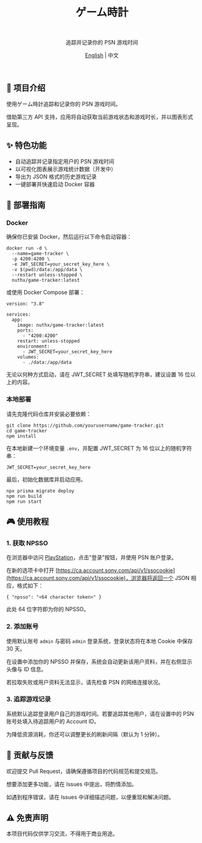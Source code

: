 <h1 align="center">ゲーム時計</h1>

<p align="center">
  <br />
  <p align="center">追踪并记录你的 PSN 游戏时间</p>
  <p align="center">
    <a href="./README.md">English</a>
    | 中文
  </p>
  <br />
</p>

## 📖 项目介绍

使用ゲーム時計追踪和记录你的 PSN 游戏时间。

借助第三方 API 支持，应用将自动获取当前游戏状态和游戏时长，并以图表形式呈现。

## ✨ 特色功能

- 自动追踪并记录指定用户的 PSN 游戏时间
- 以可视化图表展示游戏统计数据（开发中）
- 导出为 JSON 格式的历史游戏记录
- 一键部署并快速启动 Docker 容器

## 🚀 部署指南

### Docker

确保你已安装 Docker，然后运行以下命令启动容器：

```
docker run -d \
  --name=game-tracker \
  -p 4200:4200 \
  -e JWT_SECRET=your_secret_key_here \
  -v $(pwd)/data:/app/data \
  --restart unless-stopped \
  nuthx/game-tracker:latest
```

或使用 Docker Compose 部署：

```
version: "3.8"

services:
  app:
    image: nuthx/game-tracker:latest
    ports:
      - "4200:4200"
    restart: unless-stopped
    environment:
      - JWT_SECRET=your_secret_key_here
    volumes:
      - ./data:/app/data
```

无论以何种方式启动，请在 JWT_SECRET 处填写随机字符串，建议设置 16 位以上的内容。

### 本地部署

请先克隆代码仓库并安装必要依赖：

```
git clone https://github.com/yourusername/game-tracker.git
cd game-tracker
npm install
```

在本地新建一个环境变量 `.env`，并配置 JWT_SECRET 为 16 位以上的随机字符串：

```
JWT_SECRET=your_secret_key_here
```

最后，初始化数据库并启动应用。

```
npx prisma migrate deploy
npm run build
npm run start
```

## 🎮 使用教程

### 1. 获取 NPSSO

在浏览器中访问 [PlayStation](https://www.playstation.com/)，点击"登录"按钮，并使用 PSN 账户登录。

在新的选项卡中打开 [https://ca.account.sony.com/api/v1/ssocookie](https://ca.account.sony.com/api/v1/ssocookie)，浏览器将返回一个 JSON 相应，格式如下：

```
{ "npsso": "<64 character token>" }
```

此处 64 位字符即为你的 NPSSO。

### 2. 添加账号

使用默认账号 `admin` 与密码 `admin` 登录系统，登录状态将在本地 Cookie 中保存 30 天。

在设置中添加你的 NPSSO 并保存，系统会自动更新该用户资料，并在右侧显示头像与 ID 信息。

若拉取失败或用户资料无法显示，请先检查 PSN 的网络连接状况。

### 3. 追踪游戏记录

系统默认追踪登录用户自己的游戏时间。若要追踪其他用户，请在设置中的 PSN 账号处填入待追踪用户的 Account ID。

为降低资源消耗，你还可以调整更长的刷新间隔（默认为 1 分钟）。

## 📝 贡献与反馈

欢迎提交 Pull Request，请确保遵循项目的代码规范和提交规范。

想要添加更多功能，请在 Issues 中提出，将酌情添加。

如遇到程序错误，请在 Issues 中详细描述问题，以便重现和解决问题。

## ⚠️ 免责声明

本项目代码仅供学习交流，不得用于商业用途。
